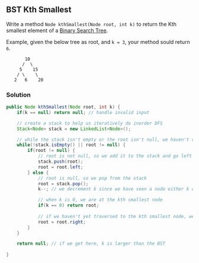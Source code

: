## BST Kth Smallest

Write a method `Node kthSmallest(Node root, int k)` to return the Kth smallest element of a [Binary Search Tree](https://en.wikipedia.org/wiki/Binary_search_tree).

Example, given the below tree as root, and `k = 3`, your method sould return `6`.
```
       10
      /  \
     5    15
    / \    \
   2   6    20
```

### Solution

```java
public Node kthSmallest(Node root, int k) {
    if(k == null) return null; // handle invalid input

    // create a stack to help us iteratively do inorder DFS
    Stack<Node> stack = new LinkedList<Node>();

    // while the stack isn't empty or the root isn't null, we haven't visited all the nodes
    while(!stack.isEmpty() || root != null) {
        if(root != null) {
            // root is not null, so we add it to the stack and go left
            stack.push(root);
            root = root.left;
        } else {
            // root is null, so we pop from the stack
            root = stack.pop();
            k--; // we decrement k since we have seen a node either k or smaller than k

            // when k is 0, we are at the kth smallest node
            if(k == 0) return root;
           
            // if we haven't yet traversed to the kth smallest node, we should traverse the right subtree if there is one
            root = root.right;
        }
    }

    return null; // if we get here, k is larger than the BST
    
}
```